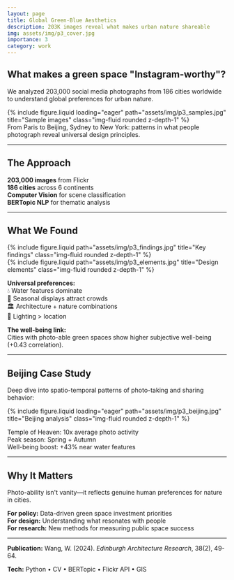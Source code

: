 ```yaml
---
layout: page
title: Global Green-Blue Aesthetics
description: 203K images reveal what makes urban nature shareable
img: assets/img/p3_cover.jpg
importance: 3
category: work
---
```


## What makes a green space "Instagram-worthy"?

We analyzed 203,000 social media photographs from 186 cities worldwide to understand global preferences for urban nature.

<div class="row">
    <div class="col-sm mt-3 mt-md-0">
        {% include figure.liquid loading="eager" path="assets/img/p3_samples.jpg" title="Sample images" class="img-fluid rounded z-depth-1" %}
    </div>
</div>
<div class="caption">
    From Paris to Beijing, Sydney to New York: patterns in what people photograph reveal universal design principles.
</div>

---

## The Approach

**203,000 images** from Flickr  
**186 cities** across 6 continents  
**Computer Vision** for scene classification  
**BERTopic NLP** for thematic analysis  

---

## What We Found

<div class="row justify-content-sm-center">
    <div class="col-sm-7 mt-3 mt-md-0">
        {% include figure.liquid path="assets/img/p3_findings.jpg" title="Key findings" class="img-fluid rounded z-depth-1" %}
    </div>
    <div class="col-sm-5 mt-3 mt-md-0">
        {% include figure.liquid path="assets/img/p3_elements.jpg" title="Design elements" class="img-fluid rounded z-depth-1" %}
    </div>
</div>

**Universal preferences:**  
💧 Water features dominate  
🌸 Seasonal displays attract crowds  
🏛️ Architecture + nature combinations  
🌅 Lighting > location  

**The well-being link:**  
Cities with photo-able green spaces show higher subjective well-being (+0.43 correlation).

---

## Beijing Case Study

Deep dive into spatio-temporal patterns of photo-taking and sharing behavior:

<div class="row">
    <div class="col-sm mt-3 mt-md-0">
        {% include figure.liquid loading="eager" path="assets/img/p3_beijing.jpg" title="Beijing analysis" class="img-fluid rounded z-depth-1" %}
    </div>
</div>

Temple of Heaven: 10x average photo activity  
Peak season: Spring + Autumn  
Well-being boost: +43% near water features  

---

## Why It Matters

Photo-ability isn't vanity—it reflects genuine human preferences for nature in cities.

**For policy:** Data-driven green space investment priorities  
**For design:** Understanding what resonates with people  
**For research:** New methods for measuring public space success  

---

**Publication:** Wang, W. (2024). *Edinburgh Architecture Research*, 38(2), 49-64.

**Tech:** Python • CV • BERTopic • Flickr API • GIS

